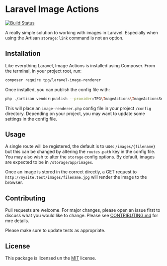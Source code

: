 # Laravel Image Actions

[![Build Status](https://travis-ci.org/tpg/laravel-image-renderer.svg?branch=master)](https://travis-ci.org/tpg/laravel-image-renderer)

 A really simple solution to working with images in Laravel. Especially when using the Artisan `storage:link` command is not an option. 

## Installation

Like everything Laravel, Image Actions is installed using Composer. From the terminal, in your project root, run:

```bash
composer require tpg/laravel-image-renderer
```

Once installed, you can publish the config file with:

```bash
php ./artisan vendor:publish --provider=TPG\ImageActions\ImageActionsServiceProvider
```

This will place an `image-renderer.php` config file in your project `/config` directory. Depending on your project, you may want to update some settings in the config file.

## Usage

A single route will be registered, the default is to use: `/images/{filename}` but this can be changed by altering the `routes.path` key in the config file.
You may also wish to alter the `storage` config options. By default, images are expected to be in `/storage/app/images`.

Once an image is stored in the correct directly, a GET request to `http://mysite.test/images/filename.jpg` will render the image to the browser.

## Contributing
Pull requests are welcome. For major changes, please open an issue first to discuss what you would like to change. Please see [CONTRIBUTING.md]() for mre details.

Please make sure to update tests as appropriate.

## License
This package is licensed un the [MIT](LICENSE.md) license.
